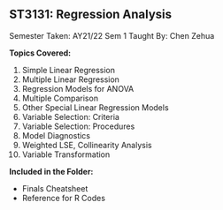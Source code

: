 ## ST3131: Regression Analysis

Semester Taken: AY21/22 Sem 1
Taught By: Chen Zehua

**Topics Covered:**
1. Simple Linear Regression
2. Multiple Linear Regression
3. Regression Models for ANOVA
4. Multiple Comparison
5. Other Special Linear Regression Models
6. Variable Selection: Criteria
7. Variable Selection: Procedures
8. Model Diagnostics
9. Weighted LSE, Collinearity Analysis
10. Variable Transformation 

**Included in the Folder:**
* Finals Cheatsheet
* Reference for R Codes